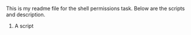 This is my readme file for the shell permissions task. Below are the scripts and description.

1. A script
